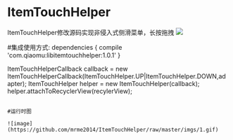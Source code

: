 # ItemTouchHelper
ItemTouchHelper修改源码实现非侵入式侧滑菜单，长按拖拽
[![](https://jitpack.io/v/mrme2014/ItemTouchHelper.svg)](https://jitpack.io/#mrme2014/ItemTouchHelper)

#集成使用方式:
 dependencies {
	        compile 'com.qiaomu:libitemtouchhelper:1.0.1'
	}
	
 ItemTouchHelperCallback callback = new ItemTouchHelperCallback(ItemTouchHelper.UP|ItemTouchHelper.DOWN,adapter);
 ItemTouchHelper helper = new ItemTouchHelper(callback);
 helper.attachToRecyclerView(recylerView);
 ```

#运行时图
 
![image](https://github.com/mrme2014/ItemTouchHelper/raw/master/imgs/1.gif)
